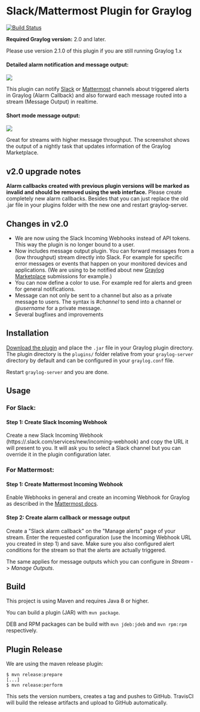 Slack/Mattermost Plugin for Graylog
========================

[![Build Status](https://travis-ci.org/Graylog2/graylog-plugin-slack.svg)](https://travis-ci.org/Graylog2/graylog-plugin-slack)

**Required Graylog version:** 2.0 and later.

Please use version 2.1.0 of this plugin if you are still running Graylog 1.x

#### Detailed alarm notification and message output:

![](https://github.com/Graylog2/graylog-plugin-slack/blob/master/screenshot.png)

This plugin can notify [Slack](https://www.slack.com) or [Mattermost](http://www.mattermost.org) channels about triggered alerts in Graylog (Alarm Callback) and also forward each message routed into a stream (Message Output) in realtime.

#### Short mode message output:

![](https://github.com/Graylog2/graylog-plugin-slack/blob/master/screenshot-short-mode.png)

Great for streams with higher message throughput. The screenshot shows the output of a nightly task that updates information of the Graylog Marketplace.

## v2.0 upgrade notes

**Alarm callbacks created with previous plugin versions will be marked as invalid and should be removed using the web interface.** Please create completely new alarm callbacks. Besides that you can just replace the old .jar file in your plugins folder with the new one and restart graylog-server.

## Changes in v2.0

* We are now using the Slack Incoming Webhooks instead of API tokens. This way the plugin is no longer bound to a user.
* Now includes message output plugin. You can forward messages from a (low throughput) stream directly into Slack. For example for specific error messages or events that happen on your monitored devices and applications. (We are using to be notified about new [Graylog Marketplace](https://marketplace.graylog.org/) submissions for example.)
* You can now define a color to use. For example red for alerts and green for general notifications.
* Message can not only be sent to a channel but also as a private message to users. The syntax is *#channel* to send into a channel or *@username* for a private message.
* Several bugfixes and improvements

## Installation

[Download the plugin](https://github.com/Graylog2/graylog-plugin-slack/releases)
and place the `.jar` file in your Graylog plugin directory. The plugin directory
is the `plugins/` folder relative from your `graylog-server` directory by default
and can be configured in your `graylog.conf` file.

Restart `graylog-server` and you are done.

## Usage

### For Slack:

#### Step 1: Create Slack Incoming Webhook

Create a new Slack Incoming Webhook (https://<organization>.slack.com/services/new/incoming-webhook) and copy the URL it will present to you. It will ask you to select a Slack channel but you can override it in the plugin configuration later.

### For Mattermost:

#### Step 1: Create Mattermost Incoming Webhook

Enable Webhooks in general and create an incoming Webhook for Graylog as described in the [Mattermost docs](http://docs.mattermost.com/developer/webhooks-incoming.html).

#### Step 2: Create alarm callback or message output

Create a "Slack alarm callback" on the "Manage alerts" page of your stream. Enter the requested configuration (use the Incoming Webhook URL you created in step 1) and save. Make sure you also configured alert conditions for the stream so that the alerts are actually triggered.

The same applies for message outputs which you can configure in *Stream* - > *Manage Outputs*.

## Build

This project is using Maven and requires Java 8 or higher.

You can build a plugin (JAR) with `mvn package`.

DEB and RPM packages can be build with `mvn jdeb:jdeb` and `mvn rpm:rpm` respectively.

## Plugin Release

We are using the maven release plugin:

```
$ mvn release:prepare
[...]
$ mvn release:perform
```

This sets the version numbers, creates a tag and pushes to GitHub. TravisCI will build the release artifacts and upload to GitHub automatically.

